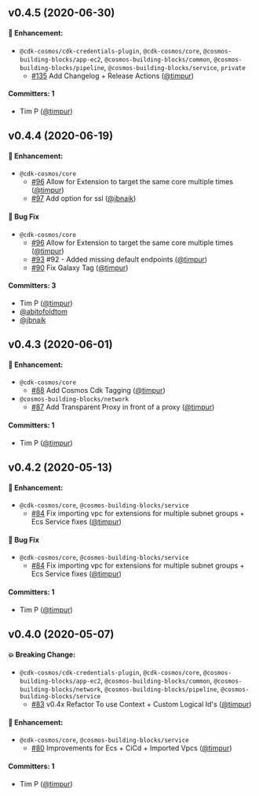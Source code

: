 
## v0.4.5 (2020-06-30)

#### 🚀 Enhancement:
* `@cdk-cosmos/cdk-credentials-plugin`, `@cdk-cosmos/core`, `@cosmos-building-blocks/app-ec2`, `@cosmos-building-blocks/common`, `@cosmos-building-blocks/pipeline`, `@cosmos-building-blocks/service`, `private`
  * [#135](https://github.com/cdk-cosmos/cosmos/pull/135) Add Changelog + Release Actions ([@timpur](https://github.com/timpur))

#### Committers: 1
- Tim P ([@timpur](https://github.com/timpur))


## v0.4.4 (2020-06-19)

#### 🚀 Enhancement:
* `@cdk-cosmos/core`
  * [#96](https://github.com/cdk-cosmos/cosmos/pull/96) Allow for Extension to target the same core multiple times ([@timpur](https://github.com/timpur))
  * [#97](https://github.com/cdk-cosmos/cosmos/pull/97) Add option for ssl ([@jbnaik](https://github.com/jbnaik))

#### 🐛 Bug Fix
* `@cdk-cosmos/core`
  * [#96](https://github.com/cdk-cosmos/cosmos/pull/96) Allow for Extension to target the same core multiple times ([@timpur](https://github.com/timpur))
  * [#93](https://github.com/cdk-cosmos/cosmos/pull/93) #92 - Added missing default endpoints ([@timpur](https://github.com/timpur))
  * [#90](https://github.com/cdk-cosmos/cosmos/pull/90) Fix Galaxy Tag ([@timpur](https://github.com/timpur))

#### Committers: 3
- Tim P ([@timpur](https://github.com/timpur))
- [@abitofoldtom](https://github.com/abitofoldtom)
- [@jbnaik](https://github.com/jbnaik)


## v0.4.3 (2020-06-01)

#### 🚀 Enhancement:
* `@cdk-cosmos/core`
  * [#88](https://github.com/cdk-cosmos/cosmos/pull/88) Add Cosmos Cdk Tagging ([@timpur](https://github.com/timpur))
* `@cosmos-building-blocks/network`
  * [#87](https://github.com/cdk-cosmos/cosmos/pull/87) Add Transparent Proxy in front of a proxy ([@timpur](https://github.com/timpur))

#### Committers: 1
- Tim P ([@timpur](https://github.com/timpur))


## v0.4.2 (2020-05-13)

#### 🚀 Enhancement:
* `@cdk-cosmos/core`, `@cosmos-building-blocks/service`
  * [#84](https://github.com/cdk-cosmos/cosmos/pull/84) Fix importing vpc for extensions for multiple subnet groups + Ecs Service fixes ([@timpur](https://github.com/timpur))

#### 🐛 Bug Fix
* `@cdk-cosmos/core`, `@cosmos-building-blocks/service`
  * [#84](https://github.com/cdk-cosmos/cosmos/pull/84) Fix importing vpc for extensions for multiple subnet groups + Ecs Service fixes ([@timpur](https://github.com/timpur))

#### Committers: 1
- Tim P ([@timpur](https://github.com/timpur))


## v0.4.0 (2020-05-07)

#### 💥 Breaking Change:
* `@cdk-cosmos/cdk-credentials-plugin`, `@cdk-cosmos/core`, `@cosmos-building-blocks/app-ec2`, `@cosmos-building-blocks/common`, `@cosmos-building-blocks/network`, `@cosmos-building-blocks/pipeline`, `@cosmos-building-blocks/service`
  * [#83](https://github.com/cdk-cosmos/cosmos/pull/83) v0.4x Refactor To use Context + Custom Logical Id's ([@timpur](https://github.com/timpur))

#### 🚀 Enhancement:
* `@cdk-cosmos/core`, `@cosmos-building-blocks/service`
  * [#80](https://github.com/cdk-cosmos/cosmos/pull/80) Improvements for Ecs + CiCd + Imported Vpcs ([@timpur](https://github.com/timpur))

#### Committers: 1
- Tim P ([@timpur](https://github.com/timpur))
